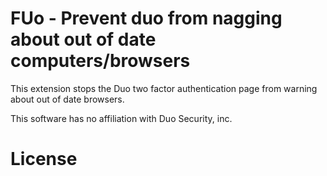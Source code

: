 # FUo - Prevent duo from nagging about out of date computers/browsers
This extension stops the Duo two factor authentication page from warning about out of date browsers.

This software has no affiliation with Duo Security, inc.

# License
